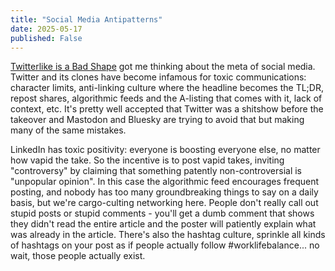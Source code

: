 ```yaml
---
title: "Social Media Antipatterns"
date: 2025-05-17
published: False
---
```


[Twitterlike is a Bad Shape](https://osteophage.neocities.org/essays/twitterlike) got me thinking about the meta of social media. Twitter and its clones have become infamous for toxic communications: character limits, anti-linking culture where the headline becomes the TL;DR, repost shares, algorithmic feeds and the A-listing that comes with it, lack of context, etc. It's pretty well accepted that Twitter was a shitshow before the takeover and Mastodon and Bluesky are trying to avoid that but making many of the same mistakes.

LinkedIn has toxic positivity: everyone is boosting everyone else, no matter how vapid the take. So the incentive is to post vapid takes, inviting "controversy" by claiming that something patently non-controversial is "unpopular opinion". In this case the algorithmic feed encourages frequent posting, and nobody has too many groundbreaking things to say on a daily basis, but we're cargo-culting networking here. People don't really call out stupid posts or stupid comments - you'll get a dumb comment that shows they didn't read the entire article and the poster will patiently explain what was already in the article. There's also the hashtag culture, sprinkle all kinds of hashtags on your post as if people actually follow #worklifebalance... no wait, those people actually exist.